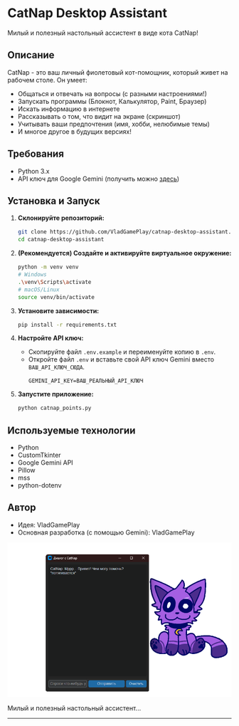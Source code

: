 # CatNap Desktop Assistant

Милый и полезный настольный ассистент в виде кота CatNap!

## Описание

CatNap - это ваш личный фиолетовый кот-помощник, который живет на рабочем столе. Он умеет:
- Общаться и отвечать на вопросы (с разными настроениями!)
- Запускать программы (Блокнот, Калькулятор, Paint, Браузер)
- Искать информацию в интернете
- Рассказывать о том, что видит на экране (скриншот)
- Учитывать ваши предпочтения (имя, хобби, нелюбимые темы)
- И многое другое в будущих версиях!

## Требования

- Python 3.x
- API ключ для Google Gemini (получить можно [здесь](https://aistudio.google.com/app/apikey))

## Установка и Запуск

1.  **Склонируйте репозиторий:**
    ```bash
    git clone https://github.com/VladGamePlay/catnap-desktop-assistant.git
    cd catnap-desktop-assistant
    ```

2.  **(Рекомендуется) Создайте и активируйте виртуальное окружение:**
    ```bash
    python -m venv venv
    # Windows
    .\venv\Scripts\activate
    # macOS/Linux
    source venv/bin/activate
    ```

3.  **Установите зависимости:**
    ```bash
    pip install -r requirements.txt
    ```

4.  **Настройте API ключ:**
    - Скопируйте файл `.env.example` и переименуйте копию в `.env`.
    - Откройте файл `.env` и вставьте свой API ключ Gemini вместо `ВАШ_API_КЛЮЧ_СЮДА`.
      ```
      GEMINI_API_KEY=ВАШ_РЕАЛЬНЫЙ_API_КЛЮЧ
      ```

5.  **Запустите приложение:**
    ```bash
    python catnap_points.py
    ```

## Используемые технологии

- Python
- CustomTkinter
- Google Gemini API
- Pillow
- mss
- python-dotenv

## Автор

- Идея: VladGamePlay
- Основная разработка (с помощью Gemini): VladGamePlay

![Демонстрация CatNap](assets/images/catnap_demo.png) 

Милый и полезный настольный ассистент...

---